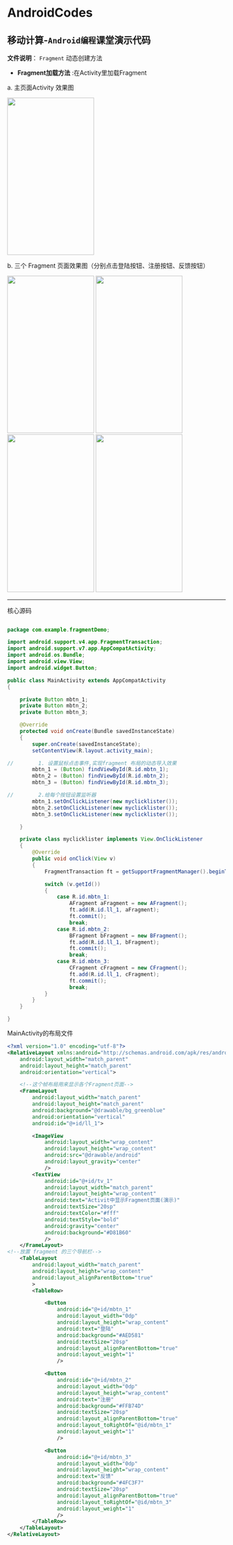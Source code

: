 # AndroidCodes


移动计算-`Android编程`课堂演示代码
---
**文件说明**： `Fragment` 动态创建方法    

* **Fragment加载方法** :在Activity里加载Fragment

a. 主页面Activity 效果图

<img src="https://github.com/tsingke/AndroidCodes/blob/master/3_Fragment/Fragment_2/main.png" width=200 height=363.2 /> 


b.  三个 Fragment 页面效果图（分别点击登陆按钮、注册按钮、反馈按钮）

<img src="https://github.com/tsingke/AndroidCodes/blob/master/3_Fragment/Fragment_2/fragmentdemo.gif" width=200 height=363.2> <img src="https://github.com/tsingke/AndroidCodes/blob/master/3_Fragment/Fragment_2/log.png" width=200 height=363.2 />      <img src="https://github.com/tsingke/AndroidCodes/blob/master/3_Fragment/Fragment_2/reg.png" width=200 height=363.2 />      <img src="https://github.com/tsingke/AndroidCodes/blob/master/3_Fragment/Fragment_2/feedback.png" width=200 height=363.2 /> 


---
核心源码

```java

package com.example.fragmentDemo;

import android.support.v4.app.FragmentTransaction;
import android.support.v7.app.AppCompatActivity;
import android.os.Bundle;
import android.view.View;
import android.widget.Button;

public class MainActivity extends AppCompatActivity
{

    private Button mbtn_1;
    private Button mbtn_2;
    private Button mbtn_3;

    @Override
    protected void onCreate(Bundle savedInstanceState)
    {
        super.onCreate(savedInstanceState);
        setContentView(R.layout.activity_main);

//        1. 设置鼠标点击事件,实现fragment 布局的动态导入效果
        mbtn_1 = (Button) findViewById(R.id.mbtn_1);
        mbtn_2 = (Button) findViewById(R.id.mbtn_2);
        mbtn_3 = (Button) findViewById(R.id.mbtn_3);

//        2.给每个按钮设置监听器
        mbtn_1.setOnClickListener(new myclicklister());
        mbtn_2.setOnClickListener(new myclicklister());
        mbtn_3.setOnClickListener(new myclicklister());

    }

    private class myclicklister implements View.OnClickListener
    {
        @Override
        public void onClick(View v)
        {
            FragmentTransaction ft = getSupportFragmentManager().beginTransaction();

            switch (v.getId())
            {
                case R.id.mbtn_1:
                    AFragment aFragment = new AFragment();
                    ft.add(R.id.ll_1, aFragment);
                    ft.commit();
                    break;
                case R.id.mbtn_2:
                    BFragment bFragment = new BFragment();
                    ft.add(R.id.ll_1, bFragment);
                    ft.commit();
                    break;
                case R.id.mbtn_3:
                    CFragment cFragment = new CFragment();
                    ft.add(R.id.ll_1, cFragment);
                    ft.commit();
                    break;
            }
        }
    }

}
```

MainActivity的布局文件

```xml
<?xml version="1.0" encoding="utf-8"?>
<RelativeLayout xmlns:android="http://schemas.android.com/apk/res/android"
    android:layout_width="match_parent"
    android:layout_height="match_parent"
    android:orientation="vertical">

    <!--这个帧布局用来显示各个Fragment页面-->
    <FrameLayout
        android:layout_width="match_parent"
        android:layout_height="match_parent"
        android:background="@drawable/bg_greenblue"
        android:orientation="vertical"
        android:id="@+id/ll_1">

        <ImageView
            android:layout_width="wrap_content"
            android:layout_height="wrap_content"
            android:src="@drawable/android"
            android:layout_gravity="center"
            />
        <TextView
            android:id="@+id/tv_1"
            android:layout_width="match_parent"
            android:layout_height="wrap_content"
            android:text="Activit中显示Fragment页面(演示)"
            android:textSize="20sp"
            android:textColor="#fff"
            android:textStyle="bold"
            android:gravity="center"
            android:background="#D81B60"
            />
    </FrameLayout>
<!--放置 fragment 的三个导航栏-->
    <TableLayout
        android:layout_width="match_parent"
        android:layout_height="wrap_content"
        android:layout_alignParentBottom="true"
        >
        <TableRow>

            <Button
                android:id="@+id/mbtn_1"
                android:layout_width="0dp"
                android:layout_height="wrap_content"
                android:text="登陆"
                android:background="#AED581"
                android:textSize="20sp"
                android:layout_alignParentBottom="true"
                android:layout_weight="1"
                />

            <Button
                android:id="@+id/mbtn_2"
                android:layout_width="0dp"
                android:layout_height="wrap_content"
                android:text="注册"
                android:background="#FFB74D"
                android:textSize="20sp"
                android:layout_alignParentBottom="true"
                android:layout_toRightOf="@id/mbtn_1"
                android:layout_weight="1"
                />

            <Button
                android:id="@+id/mbtn_3"
                android:layout_width="0dp"
                android:layout_height="wrap_content"
                android:text="反馈"
                android:background="#4FC3F7"
                android:textSize="20sp"
                android:layout_alignParentBottom="true"
                android:layout_toRightOf="@id/mbtn_3"
                android:layout_weight="1"
                />
        </TableRow>
    </TableLayout>
</RelativeLayout>
```


